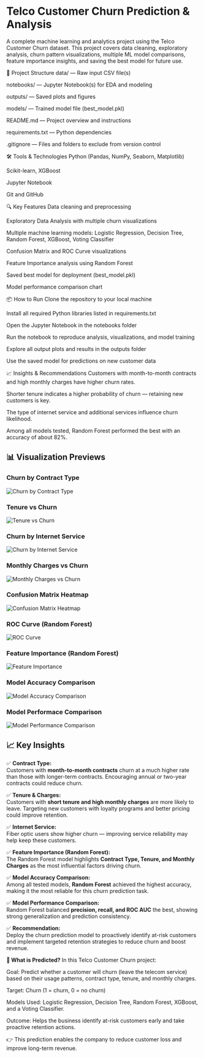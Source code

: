 # Telco Customer Churn Prediction & Analysis
A complete machine learning and analytics project using the Telco Customer Churn dataset.
This project covers data cleaning, exploratory analysis, churn pattern visualizations, multiple ML model comparisons, feature importance insights, and saving the best model for future use.

📁 Project Structure
data/ — Raw input CSV file(s)

notebooks/ — Jupyter Notebook(s) for EDA and modeling

outputs/ — Saved plots and figures

models/ — Trained model file (best_model.pkl)

README.md — Project overview and instructions

requirements.txt — Python dependencies

.gitignore — Files and folders to exclude from version control

🛠 Tools & Technologies
Python (Pandas, NumPy, Seaborn, Matplotlib)

Scikit-learn, XGBoost

Jupyter Notebook

Git and GitHub

🔍 Key Features
Data cleaning and preprocessing

Exploratory Data Analysis with multiple churn visualizations

Multiple machine learning models: Logistic Regression, Decision Tree, Random Forest, XGBoost, Voting Classifier

Confusion Matrix and ROC Curve visualizations

Feature Importance analysis using Random Forest

Saved best model for deployment (best_model.pkl)

Model performance comparison chart

📦 How to Run
Clone the repository to your local machine

Install all required Python libraries listed in requirements.txt

Open the Jupyter Notebook in the notebooks folder

Run the notebook to reproduce analysis, visualizations, and model training

Explore all output plots and results in the outputs folder

Use the saved model for predictions on new customer data

📈 Insights & Recommendations
Customers with month-to-month contracts and high monthly charges have higher churn rates.

Shorter tenure indicates a higher probability of churn — retaining new customers is key.

The type of internet service and additional services influence churn likelihood.

Among all models tested, Random Forest performed the best with an accuracy of about 82%.

## 📊 Visualization Previews

### Churn by Contract Type  
![Churn by Contract Type](images/Churn_by_Contract_Type.png)

### Tenure vs Churn  
![Tenure vs Churn](images/Churn_by_tenure.png)

### Churn by Internet Service  
![Churn by Internet Service](images/Churn_by_Internet_Service_Type.png)

### Monthly Charges vs Churn  
![Monthly Charges vs Churn](images/Monthly_Charges_vs_Churn.png)

### Confusion Matrix Heatmap  
![Confusion Matrix Heatmap](images/Confusion_Matrix_as_Heatmap.png)

### ROC Curve (Random Forest)  
![ROC Curve](images/ROC_Curve-Random_Forest.png)

### Feature Importance (Random Forest)  
![Feature Importance](images/Feature_Importances_(Random_Forest).png)

### Model Accuracy Comparison
![Model Accuracy Comparison](images/Model_Accuracy_Comparison.png)

### Model Performace Comparison  
![Model Performance Comparison](images/Model_Performance_Comparison.png)

## 📈 Key Insights

✅ **Contract Type:**  
Customers with **month-to-month contracts** churn at a much higher rate than those with longer-term contracts. Encouraging annual or two-year contracts could reduce churn.

✅ **Tenure & Charges:**  
Customers with **short tenure and high monthly charges** are more likely to leave. Targeting new customers with loyalty programs and better pricing could improve retention.

✅ **Internet Service:**  
Fiber optic users show higher churn — improving service reliability may help keep these customers.

✅ **Feature Importance (Random Forest):**  
The Random Forest model highlights **Contract Type, Tenure, and Monthly Charges** as the most influential factors driving churn.

✅ **Model Accuracy Comparison:**  
Among all tested models, **Random Forest** achieved the highest accuracy, making it the most reliable for this churn prediction task.

✅ **Model Performance Comparison:**  
Random Forest balanced **precision, recall, and ROC AUC** the best, showing strong generalization and prediction consistency.

✅ **Recommendation:**  
Deploy the churn prediction model to proactively identify at-risk customers and implement targeted retention strategies to reduce churn and boost revenue.

**🎯 What is Predicted?** 
In this Telco Customer Churn project:

Goal: Predict whether a customer will churn (leave the telecom service) based on their usage patterns, contract type, tenure, and monthly charges.

Target: Churn (1 = churn, 0 = no churn)

Models Used: Logistic Regression, Decision Tree, Random Forest, XGBoost, and a Voting Classifier.

Outcome: Helps the business identify at-risk customers early and take proactive retention actions.

👉 This prediction enables the company to reduce customer loss and improve long-term revenue.


